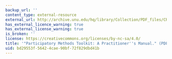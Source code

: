 ```yaml
---
backup_url: ''
content_type: external-resource
external_url: http://archive.unu.edu/hq/library/Collection/PDF_files/CRIS/PMT.pdf
has_external_licence_warning: true
has_external_license_warning: true
is_broken: ''
license: https://creativecommons.org/licenses/by-nc-sa/4.0/
title: '"Participatory Methods Toolkit: A Practitioner''s Manual." (PDF - 1.8MB)'
uid: bd29553f-5642-4cae-90bf-72f829dbd41b
---
```

